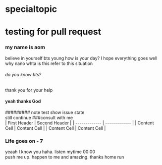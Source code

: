 # specialtopic
# testing for pull request
### my name is aom
believe in yourself bts young
how is your day? I hope everything goes well <br>
why nano  whta is this refer to this situation
###### do you know bts?
thank you for your help
#### yeah thanks God <br>
######### note test show issue state <br>
still continue ###consult with me <br>
| First Header  | Second Header |
| ------------- | ------------- |
| Content Cell  | Content Cell  |
| Content Cell  | Content Cell  | <br>
### Life goes on - 7
yeaah I know you haha. listen mytime 00:00        <br>
push me up. happen to me and amazing. thanks home run
